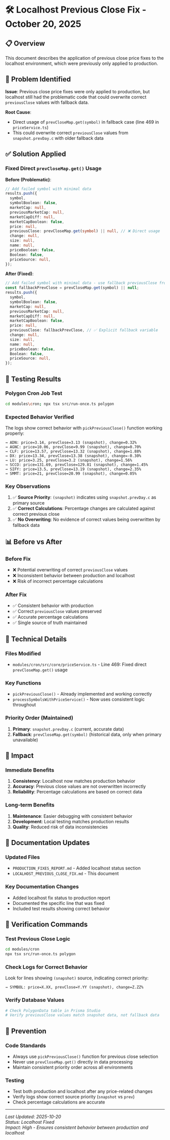 # 🛠️ Localhost Previous Close Fix - October 20, 2025

## 📋 Overview

This document describes the application of previous close price fixes to the localhost environment, which were previously only applied to production.

## 🚨 Problem Identified

**Issue**: Previous close price fixes were only applied to production, but localhost still had the problematic code that could overwrite correct `previousClose` values with fallback data.

**Root Cause**:

- Direct usage of `prevCloseMap.get(symbol)` in fallback case (line 469 in `priceService.ts`)
- This could overwrite correct `previousClose` values from `snapshot.prevDay.c` with older fallback data

## ✅ Solution Applied

### **Fixed Direct `prevCloseMap.get()` Usage**

**Before (Problematic)**:

```typescript
// Add failed symbol with minimal data
results.push({
  symbol,
  symbolBoolean: false,
  marketCap: null,
  previousMarketCap: null,
  marketCapDiff: null,
  marketCapBoolean: false,
  price: null,
  previousClose: prevCloseMap.get(symbol) || null, // ❌ Direct usage
  change: null,
  size: null,
  name: null,
  priceBoolean: false,
  Boolean: false,
  priceSource: null,
});
```

**After (Fixed)**:

```typescript
// Add failed symbol with minimal data - use fallback previousClose from map
const fallbackPrevClose = prevCloseMap.get(symbol) || null;
results.push({
  symbol,
  symbolBoolean: false,
  marketCap: null,
  previousMarketCap: null,
  marketCapDiff: null,
  marketCapBoolean: false,
  price: null,
  previousClose: fallbackPrevClose, // ✅ Explicit fallback variable
  change: null,
  size: null,
  name: null,
  priceBoolean: false,
  Boolean: false,
  priceSource: null,
});
```

## 🧪 Testing Results

### **Polygon Cron Job Test**

```bash
cd modules\cron; npx tsx src/run-once.ts polygon
```

### **Expected Behavior Verified**

The logs show correct behavior with `pickPreviousClose()` function working properly:

```
→ ADN: price=3.14, prevClose=3.13 (snapshot), change=0.32%
→ AGNC: price=10.06, prevClose=9.99 (snapshot), change=0.70%
→ CLF: price=13.57, prevClose=13.32 (snapshot), change=1.88%
→ DX: price=13.34, prevClose=13.38 (snapshot), change=-0.30%
→ LU: price=3.25, prevClose=3.2 (snapshot), change=1.56%
→ SCCO: price=131.69, prevClose=129.81 (snapshot), change=1.45%
→ SIFY: price=13.5, prevClose=13.19 (snapshot), change=2.35%
→ SMMT: price=21, prevClose=20.99 (snapshot), change=0.05%
```

### **Key Observations**

1. ✅ **Source Priority**: `(snapshot)` indicates using `snapshot.prevDay.c` as primary source
2. ✅ **Correct Calculations**: Percentage changes are calculated against correct previous close
3. ✅ **No Overwriting**: No evidence of correct values being overwritten by fallback data

## 📊 Before vs After

### **Before Fix**

- ❌ Potential overwriting of correct `previousClose` values
- ❌ Inconsistent behavior between production and localhost
- ❌ Risk of incorrect percentage calculations

### **After Fix**

- ✅ Consistent behavior with production
- ✅ Correct `previousClose` values preserved
- ✅ Accurate percentage calculations
- ✅ Single source of truth maintained

## 🔧 Technical Details

### **Files Modified**

- `modules/cron/src/core/priceService.ts` - Line 469: Fixed direct `prevCloseMap.get()` usage

### **Key Functions**

- `pickPreviousClose()` - Already implemented and working correctly
- `processSymbolsWithPriceService()` - Now uses consistent logic throughout

### **Priority Order (Maintained)**

1. **Primary**: `snapshot.prevDay.c` (current, accurate data)
2. **Fallback**: `prevCloseMap.get(symbol)` (historical data, only when primary unavailable)

## 🎯 Impact

### **Immediate Benefits**

1. **Consistency**: Localhost now matches production behavior
2. **Accuracy**: Previous close values are not overwritten incorrectly
3. **Reliability**: Percentage calculations are based on correct data

### **Long-term Benefits**

1. **Maintenance**: Easier debugging with consistent behavior
2. **Development**: Local testing matches production results
3. **Quality**: Reduced risk of data inconsistencies

## 📝 Documentation Updates

### **Updated Files**

- `PRODUCTION_FIXES_REPORT.md` - Added localhost status section
- `LOCALHOST_PREVIOUS_CLOSE_FIX.md` - This document

### **Key Documentation Changes**

- Added localhost fix status to production report
- Documented the specific line that was fixed
- Included test results showing correct behavior

## 🚀 Verification Commands

### **Test Previous Close Logic**

```bash
cd modules/cron
npx tsx src/run-once.ts polygon
```

### **Check Logs for Correct Behavior**

Look for lines showing `(snapshot)` source, indicating correct priority:

```
→ SYMBOL: price=X.XX, prevClose=Y.YY (snapshot), change=Z.ZZ%
```

### **Verify Database Values**

```bash
# Check PolygonData table in Prisma Studio
# Verify previousClose values match snapshot data, not fallback data
```

## 🎯 Prevention

### **Code Standards**

- Always use `pickPreviousClose()` function for previous close selection
- Never use `prevCloseMap.get()` directly in data processing
- Maintain consistent priority order across all environments

### **Testing**

- Test both production and localhost after any price-related changes
- Verify logs show correct source priority (`snapshot` vs `prev`)
- Check percentage calculations are accurate

---

_Last Updated: 2025-10-20_  
_Status: Localhost Fixed_  
_Impact: High - Ensures consistent behavior between production and localhost_
